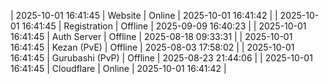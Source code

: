 | 2025-10-01 16:41:45 | Website | Online | 2025-10-01 16:41:42 |
| 2025-10-01 16:41:45 | Registration | Offline | 2025-09-09 16:40:23 |
| 2025-10-01 16:41:45 | Auth Server | Offline | 2025-08-18 09:33:31 |
| 2025-10-01 16:41:45 | Kezan (PvE) | Offline | 2025-08-03 17:58:02 |
| 2025-10-01 16:41:45 | Gurubashi (PvP) | Offline | 2025-08-23 21:44:06 |
| 2025-10-01 16:41:45 | Cloudflare | Online | 2025-10-01 16:41:42 |
